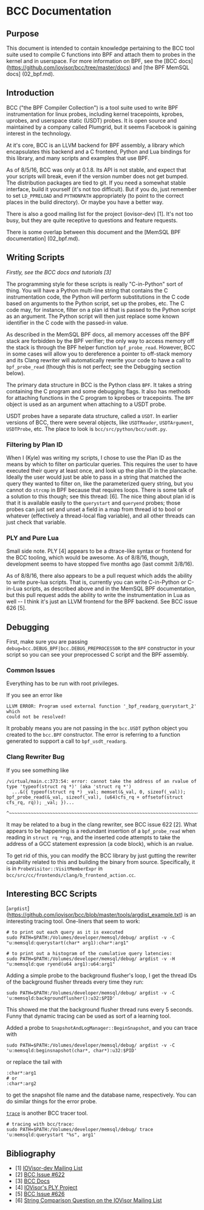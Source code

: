 BCC Documentation
================================================================================

Purpose
--------------------------------------------------------------------------------

This document is intended to contain knowledge pertaining to the BCC tool suite
used to compile C functions into BPF and attach them to probes in the kernel and
in userspace. For more information on BPF, see the [BCC docs]
(https://github.com/iovisor/bcc/tree/master/docs) and [the BPF MemSQL docs]
(02_bpf.md). 

Introduction
--------------------------------------------------------------------------------

BCC ("the BPF Compiler Collection") is a tool suite used to write BPF
instrumentation for linux probes, including kernel tracepoints, kprobes,
uprobes, and userspace static (USDT) probes. It is open source and maintained by
a company called Plumgrid, but it seems Facebook is gaining interest in the
technology. 

At it's core, BCC is an LLVM backend for BPF assembly, a library which
encapsulates this backend and a C frontend, Python and Lua bindings for this
library, and many scripts and examples that use BPF. 

As of 8/5/16, BCC was only at 0.1.8. Its API is not stable, and expect that your
scripts will break, even if the version number does not get bumped. The
distribution packages are tied to git. If you need a somewhat stable interface,
build it yourself (it's not too difficult). But if you do, just remember to set
`LD_PPRELOAD` and `PYTHONPATH` appropriately (to point to the correct places in
the build directory). Or maybe you have a better way.

There is also a good mailing list for the project (iovisor-dev) [1]. It's not too
busy, but they are quite receptive to questions and feature requests.

There is some overlap between this document and the [MemSQL BPF documentation]
(02_bpf.md). 

Writing Scripts
--------------------------------------------------------------------------------

*Firstly, see the BCC docs and tutorials [3]*

The programming style for these scripts is really "C-in-Python" sort of thing.
You will have a Python multi-line string that contains the C instrumentation
code, the Python will perform substitutions in the C code based on arguments to
the Python script, set up the probes, etc. The C code may, for instance, filter
on a plan id that is passed to the Python script as an argument. The Python 
script will then just replace some known identifier in the C code with the
passed-in value. 

As described in the MemSQL BPF docs, all memory accesses off the BPF stack are
forbidden by the BPF verifier; the only way to access memory off the stack is
through the BPF helper function `bpf_probe_read`. However, BCC in some cases
will allow you to dereference a pointer to off-stack memory and its Clang
rewriter will automatically rewrite your code to have a call to `bpf_probe_read`
(though this is not perfect; see the Debugging section below).

The primary data structure in BCC is the Python class `BPF`. It takes a string
containing the C program and some debugging flags. It also has methods for
attaching functions in the C program to kprobes or tracepoints. The `BPF` object
is used as an argument when attaching to a USDT probe.

USDT probes have a separate data structure, called a `USDT`. In earlier versions
of BCC, there were several objects, like `USDTReader`, `USDTArgument`,
`USDTProbe`, etc. The place to look is `bcc/src/python/bcc/usdt.py`.

### Filtering by Plan ID

When I (Kyle) was writing my scripts, I chose to use the Plan ID as the means by
which to filter on particular queries. This requires the user to have executed
their query at least once, and look up the plan ID in the plancache. Ideally the
user would just be able to pass in a string that matched the query they wanted
to filter on, like the parameterized query string, but you cannot do `strcmp` in
BPF because that requires loops. There is some talk of a solution to this
though; see this thread: [6]. The nice thing about plan id is that it is
available easily to the `querystart` and `queryend` probes; those probes can
just set and unset a field in a map from thread id to bool or whatever
(effectively a thread-local flag variable), and all other threads can just check
that variable.

### PLY and Pure Lua

Small side note. PLY [4] appears to be a dtrace-like syntax or frontend for the
BCC tooling, which would be awesome. As of 8/8/16, though, development seems to
have stopped five months ago (last commit 3/8/16). 

As of 8/8/16, there also appears to be a pull request which adds the ability to
write pure-lua scripts. That is, currently you can write C-in-Python or C-in-Lua
scripts, as described above and in the MemSQL BPF documentation, but this pull
request adds the ability to write the instrumentation in Lua as well -- I think
it's just an LLVM frontend for the BPF backend. See BCC issue 626 [5].

Debugging 
--------------------------------------------------------------------------------

First, make sure you are passing `debug=bcc.DEBUG_BPF|bcc.DEBUG_PREPROCESSOR` to
the `BPF` constructor in your script so you can see your preprocessed C script
and the BPF assembly.

### Common Issues

Everything has to be run with root privileges.

If you see an error like

    LLVM ERROR: Program used external function '_bpf_readarg_querystart_2' which
    could not be resolved!

It probably means you are not passing in the `bcc.USDT` python object you
created to the `bcc.BPF` constructor. The error is referring to a function
generated to support a call to `bpf_usdt_readarg`. 

### Clang Rewriter Bug

If you see something like 

    /virtual/main.c:373:54: error: cannot take the address of an rvalue of type 'typeof(struct rq *)' (aka 'struct rq *')
      ...&({ typeof(struct rq *) _val; memset(&_val, 0, sizeof(_val)); bpf_probe_read(&_val, sizeof(_val), (u64)cfs_rq + offsetof(struct cfs_rq, rq)); _val; })...
         ^~~~~~~~~~~~~~~~~~~~~~~~~~~~~~~~~~~~~~~~~~~~~~~~~~~~~~~~~~~~~~~~~~~~~~~~~~~~~~~~~~~~~~~~~~~~~~~~~~~~~~~~~~~~~~~~~~~~~~~~~~~~~~~~~~~~~~~~~~~~~~~~~~~~~~

It may be related to a bug in the clang rewriter, see BCC issue 622 [2]. What
appears to be happening is a redundant insertion of a `bpf_probe_read` when
reading in `struct rq *rqp`, and the inserted code attempts to take the address
of a GCC statement expression (a code block), which is an rvalue.

To get rid of this, you can modify the BCC library by just gutting the rewriter
capability related to this and building the binary from source. Specifically, it
is in `ProbeVisitor::VisitMemberExpr` in
`bcc/src/cc/frontends/clang/b_frontend_action.cc`. 

Interesting BCC Scripts
--------------------------------------------------------------------------------

[`argdist`]
(https://github.com/iovisor/bcc/blob/master/tools/argdist_example.txt) is an 
interesting tracing tool. One-liners that seem to work:

    # to print out each query as it is executed
    sudo PATH=$PATH:/Volumes/developer/memsql/debug/ argdist -v -C "u:memsqld:querystart(char* arg1):char*:arg1"

    # to print out a histogram of the cumulative query latencies:
    sudo PATH=$PATH:/Volumes/developer/memsql/debug/ argdist -v -H "u:memsqld:que ryend(u64 arg1):u64:arg1"

Adding a simple probe to the background flusher's loop, I get the thread IDs of
the background flusher threads every time they run:

    sudo PATH=$PATH:/Volumes/developer/memsql/debug/ argdist -v -C 'u:memsqld:backgroundflusher():u32:$PID'

This showed me that the background flusher thread runs every 5 seconds. Funny
that dynamic tracing can be used as sort of a learning tool.

Added a probe to `SnapshotAndLogManager::BeginSnapshot`, and you can trace with

    sudo PATH=$PATH:/Volumes/developer/memsql/debug/ argdist -v -C 'u:memsqld:beginsnapshot(char*, char*):u32:$PID'

or replace the tail with

    :char*:arg1
    # or
    :char*:arg2

to get the snapshot file name and the database name, respectively. You can do
similar things for the error probe.


[`trace`](https://github.com/iovisor/bcc/blob/master/tools/trace_example.txt) 
is another BCC tracer tool.  

    # tracing with bcc/trace:
    sudo PATH=$PATH:/Volumes/developer/memsql/debug/ trace 'u:memsqld:querystart "%s", arg1'



Bibliography
--------------------------------------------------------------------------------

* [1] [IOVisor-dev Mailing List](http://lists.iovisor.org/mailman/listinfo/iovisor-dev)
* [2] [BCC Issue #622](https://github.com/iovisor/bcc/issues/622)
* [3] [BCC Docs](https://github.com/iovisor/bcc/tree/master/docs)
* [4] [IOVisor's PLY Project](https://github.com/iovisor/ply)
* [5] [BCC Issue #626](https://github.com/iovisor/bcc/issues/626)
* [6] [String Comparison Question on the IOVisor Mailing List](http://lists.iovisor.org/pipermail/iovisor-dev/2016-July/000319.html)
